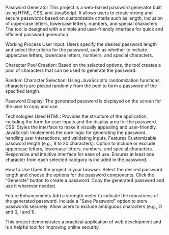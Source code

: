 Password Generator
This project is a web-based password generator built using HTML, CSS, and JavaScript. It allows users to create strong and secure passwords based on customizable criteria such as length, inclusion of uppercase letters, lowercase letters, numbers, and special characters. The tool is designed with a simple and user-friendly interface for quick and efficient password generation.

Working Process
User Input:
Users specify the desired password length and select the criteria for the password, such as whether to include uppercase letters, lowercase letters, numbers, and special characters.

Character Pool Creation:
Based on the selected options, the tool creates a pool of characters that can be used to generate the password.

Random Character Selection:
Using JavaScript's randomization functions, characters are picked randomly from the pool to form a password of the specified length.

Password Display:
The generated password is displayed on the screen for the user to copy and use.

Technologies Used
HTML: Provides the structure of the application, including the form for user inputs and the display area for the password.
CSS: Styles the interface to make it visually appealing and user-friendly.
JavaScript: Implements the core logic for generating the password, handling user interactions, and validating inputs.
Features
Customizable password length (e.g., 8 to 20 characters).
Option to include or exclude uppercase letters, lowercase letters, numbers, and special characters.
Responsive and intuitive interface for ease of use.
Ensures at least one character from each selected category is included in the password.

How to Use
Open the project in your browser.
Select the desired password length and choose the options for the password components.
Click the "Generate" button to create a password.
Copy the generated password and use it wherever needed.

Future Enhancements
Add a strength meter to indicate the robustness of the generated password.
Include a "Save Password" option to store passwords securely.
Allow users to exclude ambiguous characters (e.g., O and 0, l and 1).

This project demonstrates a practical application of web development and is a helpful tool for improving online security.







